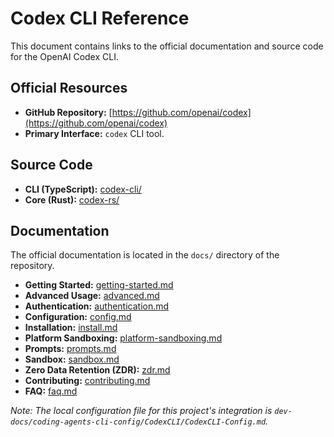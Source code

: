 # Codex CLI Reference

This document contains links to the official documentation and source code for the OpenAI Codex CLI.

## Official Resources

- **GitHub Repository:** [https://github.com/openai/codex](https://github.com/openai/codex)
- **Primary Interface:** `codex` CLI tool.

## Source Code

- **CLI (TypeScript):** [codex-cli/](https://github.com/openai/codex/tree/main/codex-cli)
- **Core (Rust):** [codex-rs/](https://github.com/openai/codex/tree/main/codex-rs)

## Documentation

The official documentation is located in the `docs/` directory of the repository.

- **Getting Started:** [getting-started.md](https://github.com/openai/codex/blob/main/docs/getting-started.md)
- **Advanced Usage:** [advanced.md](https://github.com/openai/codex/blob/main/docs/advanced.md)
- **Authentication:** [authentication.md](https://github.com/openai/codex/blob/main/docs/authentication.md)
- **Configuration:** [config.md](https://github.com/openai/codex/blob/main/docs/config.md)
- **Installation:** [install.md](https://github.com/openai/codex/blob/main/docs/install.md)
- **Platform Sandboxing:** [platform-sandboxing.md](https://github.com/openai/codex/blob/main/docs/platform-sandboxing.md)
- **Prompts:** [prompts.md](https://github.com/openai/codex/blob/main/docs/prompts.md)
- **Sandbox:** [sandbox.md](https://github.com/openai/codex/blob/main/docs/sandbox.md)
- **Zero Data Retention (ZDR):** [zdr.md](https://github.com/openai/codex/blob/main/docs/zdr.md)
- **Contributing:** [contributing.md](https://github.com/openai/codex/blob/main/docs/contributing.md)
- **FAQ:** [faq.md](https://github.com/openai/codex/blob/main/docs/faq.md)

_Note: The local configuration file for this project's integration is `dev-docs/coding-agents-cli-config/CodexCLI/CodexCLI-Config.md`._

